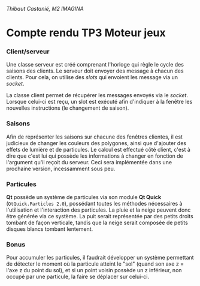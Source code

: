 *Thibaut Castanié, M2 IMAGINA*

# Compte rendu TP3 Moteur jeux

### Client/serveur

Une classe serveur est créé comprenant l'horloge qui règle le cycle des saisons des clients. Le serveur doit envoyer des message à chacun des clients. Pour cela, on utilise des *slots* qui envoient les message via un *socket*. 

La classe client permet de récupérer les messages envoyés via le *socket*. Lorsque celui-ci est reçu, un slot est exécuté afin d'indiquer à la fenêtre les nouvelles instructions (le changement de saison).

### Saisons

Afin de représenter les saisons sur chacune des fenêtres clientes, il est judicieux de changer les couleurs des polygones, ainsi que d'ajouter des effets de lumière et de particules. Le calcul est effectué côté client, c'est à dire que c'est lui qui possède les informations à changer en fonction de l'argument qu'il reçoit du serveur. Ceci sera implémentée dans une prochaine version, incessamment sous peu.

### Particules

**Qt** possède un système de particules via son module **Qt Quick** (`QtQuick.Particles 2.0`), possédant toutes les méthodes nécessaires à l'utilisation et l'interaction des particules. La pluie et la neige peuvent donc être générée via ce système. La puit serait représentée par des petits droits tombant de façon verticale, tandis  que la neige serait composée de petits disques blancs tombant lentement.

### Bonus

Pour accumuler les particules, il faudrait développer un système permettant de détecter le moment où la particule atteint le "sol" (quand son axe z = l'axe z du point du sol), et si un point voisin possède un z inférieur, non occupé par une particule, la faire se déplacer sur celui-ci.